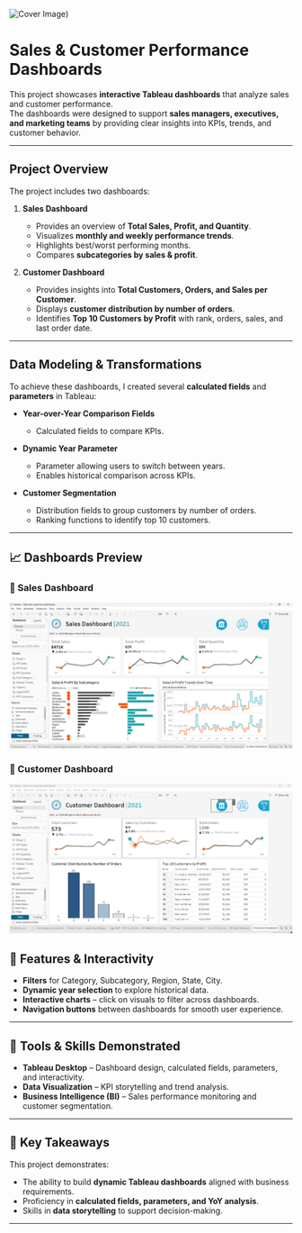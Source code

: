 ![Cover Image]([./cover.jpg))

# Sales & Customer Performance Dashboards 

This project showcases **interactive Tableau dashboards** that analyze sales and customer performance.  
The dashboards were designed to support **sales managers, executives, and marketing teams** by providing clear insights into KPIs, trends, and customer behavior.

---

## Project Overview
The project includes two dashboards:

1. **Sales Dashboard**
   - Provides an overview of **Total Sales, Profit, and Quantity**.
   - Visualizes **monthly and weekly performance trends**.
   - Highlights best/worst performing months.
   - Compares **subcategories by sales & profit**.

2. **Customer Dashboard**
   - Provides insights into **Total Customers, Orders, and Sales per Customer**.
   - Displays **customer distribution by number of orders**.
   - Identifies **Top 10 Customers by Profit** with rank, orders, sales, and last order date.

---

## Data Modeling & Transformations
To achieve these dashboards, I created several **calculated fields** and **parameters** in Tableau:

- **Year-over-Year Comparison Fields**
  - Calculated fields to compare KPIs.

- **Dynamic Year Parameter**
  - Parameter allowing users to switch between years.
  - Enables historical comparison across KPIs.

- **Customer Segmentation**
  - Distribution fields to group customers by number of orders.
  - Ranking functions to identify top 10 customers.

---

## 📈 Dashboards Preview
### 🔹 Sales Dashboard
![Sales Dashboard](./Sales_Dashboard.png)

### 🔹 Customer Dashboard
![Customer Dashboard](./Customer_Dashboard.png)


## 🎯 Features & Interactivity
- **Filters** for Category, Subcategory, Region, State, City.  
- **Dynamic year selection** to explore historical data.  
- **Interactive charts** – click on visuals to filter across dashboards.  
- **Navigation buttons** between dashboards for smooth user experience.  

---

## 🧩 Tools & Skills Demonstrated
- **Tableau Desktop** – Dashboard design, calculated fields, parameters, and interactivity.  
- **Data Visualization** – KPI storytelling and trend analysis.  
- **Business Intelligence (BI)** – Sales performance monitoring and customer segmentation.  

---

## 📌 Key Takeaways
This project demonstrates:
- The ability to build **dynamic Tableau dashboards** aligned with business requirements.  
- Proficiency in **calculated fields, parameters, and YoY analysis**.  
- Skills in **data storytelling** to support decision-making.  

---


